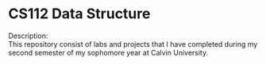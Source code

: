 # CS112 Data Structure
Description: <br/>
This repository consist of labs and projects that I have completed during my second semester of my sophomore year at Calvin University. <br/>
